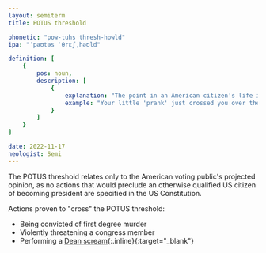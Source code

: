 ```yaml
---
layout: semiterm
title: POTUS threshold

phonetic: "pow-tuhs thresh-howld"
ipa: "ˈpəʊtəs ˈθrɛʃˌhəʊld"

definition: [
	{
		pos: noun,
		description: [
			{
				explanation: "The point in an American citizen's life in which one has performed a certain level/number of unbecoming actions that disqualifies them from the possibility of being elected President of the United States.",
				example: "Your little 'prank' just crossed you over the POTUS threshold."
			}
		]
	}
]

date: 2022-11-17
neologist: Semi
---
```


The POTUS threshold relates only to the American voting public's projected opinion, as no actions that would preclude an otherwise qualified US citizen of becoming president are specified in the US Constitution.

Actions proven to "cross" the POTUS threshold:
* Being convicted of first degree murder
* Violently threatening a congress member
* Performing a [Dean scream](https://en.wikipedia.org/wiki/Dean_scream){:.inline}{:target="_blank"}